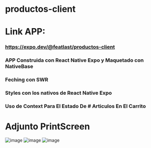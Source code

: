 # productos-client
# Link APP:
### https://expo.dev/@featlast/productos-client 
### APP Construida con React Native Expo y Maquetado con NativeBase
### Feching con SWR
### Styles con los nativos de React Native Expo
### Uso de Context Para El Estado De # Articulos En El Carrito

# Adjunto PrintScreen
![image](https://user-images.githubusercontent.com/66761042/174416922-7674c6f6-32d5-41ce-b634-7a0af643661a.png)
![image](https://user-images.githubusercontent.com/66761042/174416936-f849b30a-1668-409e-b2ae-0fb370d98fd8.png)
![image](https://user-images.githubusercontent.com/66761042/174417350-19c42ef8-3c43-4a0d-a5d2-f9455b0e1b62.png)



